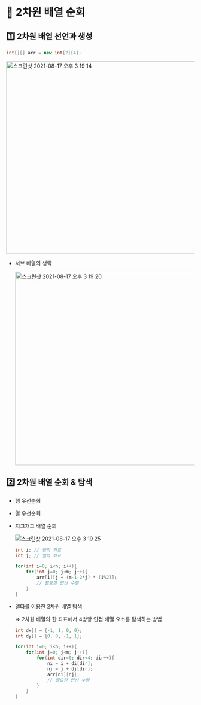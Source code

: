 # 🍇 2차원 배열 순회

## :one: 2차원 배열 선언과 생성

```java
int[][] arr = new int[2][4];
```

<img width="515" alt="스크린샷 2021-08-17 오후 3 19 14" src="https://user-images.githubusercontent.com/53184797/129673947-7ca9ea9b-7af8-41b5-a615-69306dcd7b46.png">

- 서브 배열의 생략

    <img width="517" alt="스크린샷 2021-08-17 오후 3 19 20" src="https://user-images.githubusercontent.com/53184797/129673948-23e62a2f-ded5-49da-bcd0-a0330e8b62d8.png">
    
## :two: 2차원 배열 순회 & 탐색

- 행 우선순회
- 열 우선순회
- 지그재그 배열 순회

    ![스크린샷 2021-08-17 오후 3 19 25](https://user-images.githubusercontent.com/53184797/129673953-2972f5a4-675a-4184-b026-efd1d53290bb.png)

    ```java
    int i; // 행의 좌표
    int j; // 열의 좌표

    for(int i=0; i<n; i++){
    	for(int j=0; j<m; j++){
    		arr[i][j + (m-1-2*j) * (i%2)];
    		// 필요한 연산 수행
    	}
    }
    ```

- 델타를 이용한 2차원 배열 탐색

    ⇒ 2차원 배열의 한 좌표에서 4방향 인접 배열 요소를 탐색하는 방법

    ```java
    int dx[] = {-1, 1, 0, 0};
    int dy[] = {0, 0, -1, 1};

    for(int i=0; i<n; i++){
    	for(int j=0; j<m; j++){
    		for(int dir=0; dir<4; dir++){
    			ni = i + di[dir];
    			nj = j + dj[dir];
    			arr[ni][nj];
    			// 필요한 연산 수행
    		}
    	}
    }
    ```